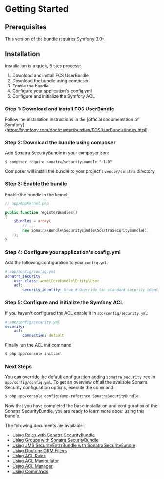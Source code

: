 Getting Started
===============

## Prerequisites

This version of the bundle requires Symfony 3.0+.

## Installation

Installation is a quick, 5 step process:

1. Download and install FOS UserBundle
2. Download the bundle using composer
3. Enable the bundle
4. Configure your application's config.yml
5. Configure and initialize the Symfony ACL

### Step 1: Download and install FOS UserBundle

Follow the installation instructions in the [official documentation of Symfony]
(https://symfony.com/doc/master/bundles/FOSUserBundle/index.html).

### Step 2: Download the bundle using composer

Add Sonatra SecurityBundle in your composer.json:

```
$ composer require sonatra/security-bundle "~1.0"
```

Composer will install the bundle to your project's `vendor/sonatra` directory.

### Step 3: Enable the bundle

Enable the bundle in the kernel:

```php
// app/AppKernel.php

public function registerBundles()
{
    $bundles = array(
        // ...
        new Sonatra\Bundle\SecurityBundle\SonatraSecurityBundle(),
    );
}
```

### Step 4: Configure your application's config.yml

Add the following configuration to your `config.yml`.

```yaml
# app/config/config.yml
sonatra_security:
    user_class: Acme\CoreBundle\Entity\User
    acl:
        security_identity: true # Override the standard security identity retrieval strategy (default true)
```

### Step 5: Configure and initialize the Symfony ACL

If you haven't configured the ACL enable it in `app/config/security.yml`:

```yaml
# app/config/security.yml
security:
    acl:
        connection: default
```

Finally run the ACL init command

```bash
$ php app/console init:acl
```

### Next Steps

You can override the default configuration adding `sonatra_security` tree in `app/config/config.yml`.
To get an overview off all the available Sonatra Security configuration options, execute the command:

```bash
$ php app/console config:dump-reference SonatraSecurityBundle
```

Now that you have completed the basic installation and configuration of the
Sonatra SecurityBundle, you are ready to learn more about using this bundle.

The following documents are available:

- [Using Roles with Sonatra SecurityBundle](roles.md)
- [Using Groups with Sonatra SecurityBundle](groups.md)
- [Using JMS SecurityExtraBundle with Sonatra SecurityBundle](jms.md)
- [Using Doctrine ORM Filters](orm_filters.md)
- [Using ACL Rules](acl_rules.md)
- [Using ACL Manipulator](acl_manipulator.md)
- [Using ACL Manager](acl_manager.md)
- [Using Commands](commands.md)
